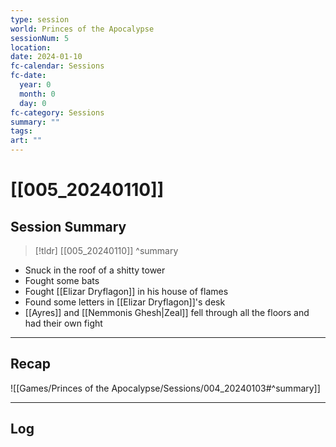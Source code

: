 ```yaml
---
type: session
world: Princes of the Apocalypse
sessionNum: 5
location: 
date: 2024-01-10
fc-calendar: Sessions
fc-date:
  year: 0
  month: 0
  day: 0
fc-category: Sessions
summary: ""
tags: 
art: ""
---
```

# [[005_20240110]]

## Session Summary

 > [!tldr] [[005_20240110]]
>  ^summary
- Snuck in the roof of a shitty tower
- Fought some bats
- Fought [[Elizar Dryflagon]] in his house of flames
- Found some letters in [[Elizar Dryflagon]]'s desk
- [[Ayres]] and [[Nemmonis Ghesh|Zeal]] fell through all the floors and had their own fight
---

## Recap

![[Games/Princes of the Apocalypse/Sessions/004_20240103#^summary]]


---

## Log

